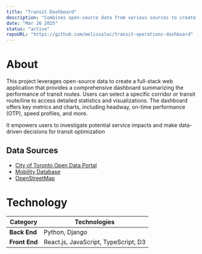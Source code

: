 ```yaml
---
title: "Transit Dashboard"
description: "Combines open-source data from various sources to create a dashboard summarizing transit route performance and investigate potential service impacts to improve transit operations"
date: "Mar 26 2025"
status: "active"
repoURL: "https://github.com/melissaluc/transit-operations-dashboard"
---
```


# About
This project leverages open-source data to create a full-stack web application that provides a comprehensive dashboard summarizing the performance of transit routes.
Users can select a specific corridor or transit route/line to access detailed statistics and visualizations.
The dashboard offers key metrics and charts, including headway, on-time performance (OTP), speed profiles, and more.

It empowers users to investigate potential service impacts and make data-driven decisions for transit optimization

## Data Sources
- [City of Toronto Open Data Portal](https://open.toronto.ca/)
- [Mobility Database](https://mobilitydatabase.org/)
- [OpenStreetMap](https://www.openstreetmap.org/about)


# Technology
| Category      | Technologies                |
|---------------|-----------------------------|
| **Back End**  | Python, Django             |
| **Front End** | React.js, JavaScript, TypeScript, D3 |
